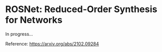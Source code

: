# ROSNet: Reduced-Order Synthesis for Networks

In progress...

Reference: https://arxiv.org/abs/2102.09284
